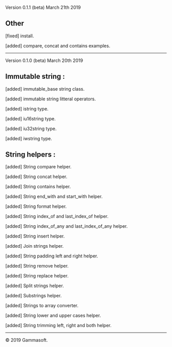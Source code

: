 Version 0.1.1 (beta) March 21th 2019

## Other

[fixed] install.

[added] compare, concat and contains examples.

______________________________________________________________________________________________

Version 0.1.0 (beta) March 20th 2019

## Immutable string :

[added] immutable_base string class.

[added] immutable string litteral operators.

[added] istring type.

[added] iu16string type.

[added] iu32string type.

[added] iwstring type.

## String helpers :

[added] String compare helper.

[added] String concat helper.

[added] String contains helper.

[added] String end_with and start_with helper.

[added] String format helper.

[added] String index_of and last_index_of helper.

[added] String index_of_any and last_index_of_any helper.

[added] String insert helper.

[added] Join strings helper.

[added] String padding left and right helper.

[added] String remove helper.

[added] String replace helper.

[added] Split strings helper.

[added] Substrings helper.

[added] Strings to array converter.

[added] String lower and upper cases helper.

[added] String trimming left, right and both helper.

______________________________________________________________________________________________

© 2019 Gammasoft.

